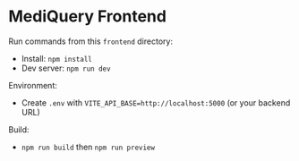 # MediQuery Frontend

Run commands from this `frontend` directory:

- Install: `npm install`
- Dev server: `npm run dev`

Environment:

- Create `.env` with `VITE_API_BASE=http://localhost:5000` (or your backend URL)

Build:

- `npm run build` then `npm run preview`
